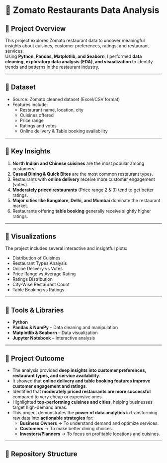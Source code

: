 
# 🍴 Zomato Restaurants Data Analysis

## 📌 Project Overview
This project explores Zomato restaurant data to uncover meaningful insights about cuisines, customer preferences, ratings, and restaurant services.  
Using **Python, Pandas, Matplotlib, and Seaborn**, I performed **data cleaning, exploratory data analysis (EDA), and visualization** to identify trends and patterns in the restaurant industry.

---

## 🔹 Dataset
- Source: Zomato cleaned dataset (Excel/CSV format)  
- Features include:
  - Restaurant name, location, city
  - Cuisines offered
  - Price range
  - Ratings and votes
  - Online delivery & Table booking availability  

---

## 🔹 Key Insights
1. **North Indian and Chinese cuisines** are the most popular among customers.  
2. **Casual Dining & Quick Bites** are the most common restaurant types.  
3. Restaurants with **online delivery** receive more customer engagement (votes).  
4. **Moderately priced restaurants** (Price range 2 & 3) tend to get better ratings.  
5. **Major cities like Bangalore, Delhi, and Mumbai** dominate the restaurant market.  
6. Restaurants offering **table booking** generally receive slightly higher ratings.  

---

## 🔹 Visualizations
The project includes several interactive and insightful plots:
- Distribution of Cuisines  
- Restaurant Types Analysis  
- Online Delivery vs Votes  
- Price Range vs Average Rating  
- Ratings Distribution  
- City-Wise Restaurant Count  
- Table Booking vs Ratings  

---

## 🔹 Tools & Libraries
- **Python**
- **Pandas & NumPy** – Data cleaning and manipulation  
- **Matplotlib & Seaborn** – Data visualization  
- **Jupyter Notebook** – Interactive analysis  

---

## 🔹 Project Outcome
- The analysis provided **deep insights into customer preferences, restaurant types, and service availability**.  
- It showed that **online delivery and table booking features improve customer engagement and ratings**.  
- Identified that **moderately priced restaurants are more successful** compared to very cheap or expensive ones.  
- Highlighted **top-performing cuisines and cities**, helping businesses target high-demand areas.  
- This project demonstrates the **power of data analytics** in transforming raw data into **actionable strategies** for:  
  - **Business Owners** → To understand demand and optimize services.  
  - **Customers** → To make better dining choices.  
  - **Investors/Planners** → To focus on profitable locations and cuisines.  

---

## 📂 Repository Structure
